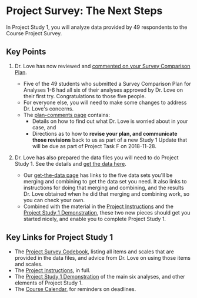# Project Survey: The Next Steps

In Project Study 1, you will analyze data provided by 49 respondents to the Course Project Survey.

## Key Points

1. Dr. Love has now reviewed and [commented on your Survey Comparison Plan](https://github.com/THOMASELOVE/431-2018-project/blob/master/survey-results/plan-comments.md). 
    - Five of the 49 students who submitted a Survey Comparison Plan for Analyses 1-6 had all six of their analyses approved by Dr. Love on their first try. Congratulations to those five people. 
    - For everyone else, you will need to make some changes to address Dr. Love's concerns. 
    - The [plan-comments page](https://github.com/THOMASELOVE/431-2018-project/blob/master/survey-results/plan-comments.md) contains:
        - Details on how to find out what Dr. Love is worried about in your case, and 
        - Directions as to how to **revise your plan, and communicate those revisions** back to us as part of a new Study 1 Update that will be due as part of Project Task F on 2018-11-28.
    
2. Dr. Love has also prepared the data files you will need to do Project Study 1. See the details and [get the data here](https://github.com/THOMASELOVE/431-2018-project/blob/master/survey-results/get-the-data.md).
    - Our [get-the-data page](https://github.com/THOMASELOVE/431-2018-project/blob/master/survey-results/get-the-data.md) has links to the five data sets you'll be merging and combining to get the data set you need. It also links to instructions for doing that merging and combining, and the results Dr. Love obtained when he did that merging and combining work, so you can check your own.
    - Combined with the material in the [Project Instructions](https://thomaselove.github.io/431-2018-project/) and the [Project Study 1 Demonstration](https://github.com/THOMASELOVE/431-2018-project/tree/master/demo_study1), these two new pieces should get you started nicely, and enable you to complete Project Study 1.

## Key Links for Project Study 1

- The [Project Survey Codebook](http://bit.ly/431-2018-survey-data-codebook), listing all items and scales that are provided in the data files, and advice from Dr. Love on using those items and scales.
- The [Project Instructions](https://thomaselove.github.io/431-2018-project/), in full.
- The [Project Study 1 Demonstration](https://github.com/THOMASELOVE/431-2018-project/tree/master/demo_study1) of the main six analyses, and other elements of Project Study 1.
- The [Course Calendar](https://github.com/THOMASELOVE/431-2018/blob/master/calendar.md), for reminders on deadlines.
